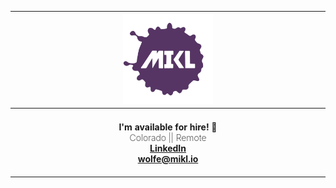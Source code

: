 <div align="center">
  <table>
    <thead>
      <tr>
        <th colspan="3" width="800px">
          <div>
            <a href="https://mikl.io" target="_blank">
              <img
                width="144px"
                height="144px"
                src="./img/mikl-logo.svg"
                alt="MIKL icon"
              />
            </a>
          </div>
        </th>
      </tr>
    </thead>
    <tr>
      <th colspan="3">
        <br />
        <div align="center">
          <span>I'm available for hire! 👀</span>
          <br />
          <span style="font-weight: 200">Colorado || Remote</span>
          <div align="center" width="200px">
            <a href="https://www.linkedin.com/in/miklwolfe/" target="_blank"
              >LinkedIn</a
            >
            <br />
            <a href="mailto:wolfe@mikl.io" target="_blank">wolfe@mikl.io</a>
          </div>
        </div>
        <br />
      </th>
    </tr>
  </table>
</div>
